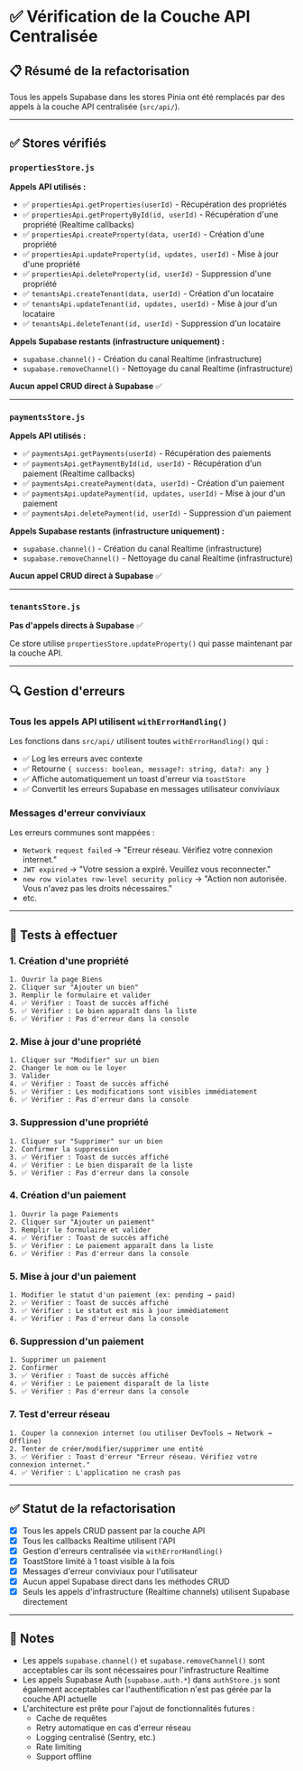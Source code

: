 # ✅ Vérification de la Couche API Centralisée

## 📋 Résumé de la refactorisation

Tous les appels Supabase dans les stores Pinia ont été remplacés par des appels à la couche API centralisée (`src/api/`).

---

## ✅ Stores vérifiés

### `propertiesStore.js`

**Appels API utilisés :**
- ✅ `propertiesApi.getProperties(userId)` - Récupération des propriétés
- ✅ `propertiesApi.getPropertyById(id, userId)` - Récupération d'une propriété (Realtime callbacks)
- ✅ `propertiesApi.createProperty(data, userId)` - Création d'une propriété
- ✅ `propertiesApi.updateProperty(id, updates, userId)` - Mise à jour d'une propriété
- ✅ `propertiesApi.deleteProperty(id, userId)` - Suppression d'une propriété
- ✅ `tenantsApi.createTenant(data, userId)` - Création d'un locataire
- ✅ `tenantsApi.updateTenant(id, updates, userId)` - Mise à jour d'un locataire
- ✅ `tenantsApi.deleteTenant(id, userId)` - Suppression d'un locataire

**Appels Supabase restants (infrastructure uniquement) :**
- `supabase.channel()` - Création du canal Realtime (infrastructure)
- `supabase.removeChannel()` - Nettoyage du canal Realtime (infrastructure)

**Aucun appel CRUD direct à Supabase** ✅

---

### `paymentsStore.js`

**Appels API utilisés :**
- ✅ `paymentsApi.getPayments(userId)` - Récupération des paiements
- ✅ `paymentsApi.getPaymentById(id, userId)` - Récupération d'un paiement (Realtime callbacks)
- ✅ `paymentsApi.createPayment(data, userId)` - Création d'un paiement
- ✅ `paymentsApi.updatePayment(id, updates, userId)` - Mise à jour d'un paiement
- ✅ `paymentsApi.deletePayment(id, userId)` - Suppression d'un paiement

**Appels Supabase restants (infrastructure uniquement) :**
- `supabase.channel()` - Création du canal Realtime (infrastructure)
- `supabase.removeChannel()` - Nettoyage du canal Realtime (infrastructure)

**Aucun appel CRUD direct à Supabase** ✅

---

### `tenantsStore.js`

**Pas d'appels directs à Supabase** ✅

Ce store utilise `propertiesStore.updateProperty()` qui passe maintenant par la couche API.

---

## 🔍 Gestion d'erreurs

### Tous les appels API utilisent `withErrorHandling()`

Les fonctions dans `src/api/` utilisent toutes `withErrorHandling()` qui :
- ✅ Log les erreurs avec contexte
- ✅ Retourne `{ success: boolean, message?: string, data?: any }`
- ✅ Affiche automatiquement un toast d'erreur via `toastStore`
- ✅ Convertit les erreurs Supabase en messages utilisateur conviviaux

### Messages d'erreur conviviaux

Les erreurs communes sont mappées :
- `Network request failed` → "Erreur réseau. Vérifiez votre connexion internet."
- `JWT expired` → "Votre session a expiré. Veuillez vous reconnecter."
- `new row violates row-level security policy` → "Action non autorisée. Vous n'avez pas les droits nécessaires."
- etc.

---

## 🧪 Tests à effectuer

### 1. Création d'une propriété
```
1. Ouvrir la page Biens
2. Cliquer sur "Ajouter un bien"
3. Remplir le formulaire et valider
4. ✅ Vérifier : Toast de succès affiché
5. ✅ Vérifier : Le bien apparaît dans la liste
6. ✅ Vérifier : Pas d'erreur dans la console
```

### 2. Mise à jour d'une propriété
```
1. Cliquer sur "Modifier" sur un bien
2. Changer le nom ou le loyer
3. Valider
4. ✅ Vérifier : Toast de succès affiché
5. ✅ Vérifier : Les modifications sont visibles immédiatement
6. ✅ Vérifier : Pas d'erreur dans la console
```

### 3. Suppression d'une propriété
```
1. Cliquer sur "Supprimer" sur un bien
2. Confirmer la suppression
3. ✅ Vérifier : Toast de succès affiché
4. ✅ Vérifier : Le bien disparaît de la liste
5. ✅ Vérifier : Pas d'erreur dans la console
```

### 4. Création d'un paiement
```
1. Ouvrir la page Paiements
2. Cliquer sur "Ajouter un paiement"
3. Remplir le formulaire et valider
4. ✅ Vérifier : Toast de succès affiché
5. ✅ Vérifier : Le paiement apparaît dans la liste
6. ✅ Vérifier : Pas d'erreur dans la console
```

### 5. Mise à jour d'un paiement
```
1. Modifier le statut d'un paiement (ex: pending → paid)
2. ✅ Vérifier : Toast de succès affiché
3. ✅ Vérifier : Le statut est mis à jour immédiatement
4. ✅ Vérifier : Pas d'erreur dans la console
```

### 6. Suppression d'un paiement
```
1. Supprimer un paiement
2. Confirmer
3. ✅ Vérifier : Toast de succès affiché
4. ✅ Vérifier : Le paiement disparaît de la liste
5. ✅ Vérifier : Pas d'erreur dans la console
```

### 7. Test d'erreur réseau
```
1. Couper la connexion internet (ou utiliser DevTools → Network → Offline)
2. Tenter de créer/modifier/supprimer une entité
3. ✅ Vérifier : Toast d'erreur "Erreur réseau. Vérifiez votre connexion internet."
4. ✅ Vérifier : L'application ne crash pas
```

---

## ✅ Statut de la refactorisation

- [x] Tous les appels CRUD passent par la couche API
- [x] Tous les callbacks Realtime utilisent l'API
- [x] Gestion d'erreurs centralisée via `withErrorHandling()`
- [x] ToastStore limité à 1 toast visible à la fois
- [x] Messages d'erreur conviviaux pour l'utilisateur
- [x] Aucun appel Supabase direct dans les méthodes CRUD
- [x] Seuls les appels d'infrastructure (Realtime channels) utilisent Supabase directement

---

## 📝 Notes

- Les appels `supabase.channel()` et `supabase.removeChannel()` sont acceptables car ils sont nécessaires pour l'infrastructure Realtime
- Les appels Supabase Auth (`supabase.auth.*`) dans `authStore.js` sont également acceptables car l'authentification n'est pas gérée par la couche API actuelle
- L'architecture est prête pour l'ajout de fonctionnalités futures :
  - Cache de requêtes
  - Retry automatique en cas d'erreur réseau
  - Logging centralisé (Sentry, etc.)
  - Rate limiting
  - Support offline

